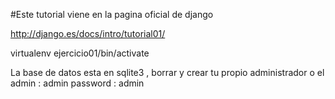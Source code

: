 #Este tutorial viene en la pagina oficial de django

http://django.es/docs/intro/tutorial01/

virtualenv ejercicio01/bin/activate

La base de datos esta en sqlite3 ,
borrar y crear tu propio administrador 
o el 
	 admin : admin
  password : admin